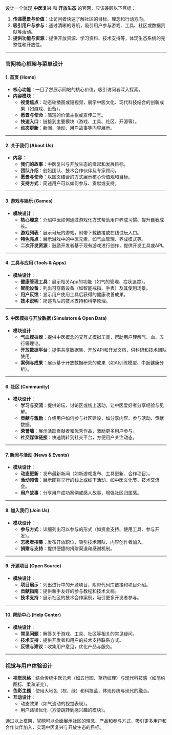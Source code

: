 设计一个体现 **中医复兴** 和 **开放生态** 的官网，应该兼顾以下目标：  
1. **传递愿景与价值**：让访问者快速了解社区的目标、理念和行动方向。  
2. **吸引用户与参与**：通过清晰的导航，吸引用户参与游戏、工具、社区或数据贡献等活动。  
3. **提供功能与资源**：提供开放资源、学习资料、技术支持等，体现生态系统的完整性和开放性。  

---

### **官网核心框架与菜单设计**  

#### **1. 首页 (Home)**  
- **核心功能**：一目了然展示网站的核心价值，吸引访问者深入探索。  
- **内容模块**：  
  - **视觉焦点**：动态轮播图或短视频，展示中医文化、现代科技结合的创新成果（如游戏、设备）。  
  - **愿景与使命**：简短的价值主张或宣传口号。  
  - **快速入口**：链接到主要模块（游戏、工具、社区、开源等）。  
  - **动态更新**：新闻、活动、用户故事等内容展示。  

---

#### **2. 关于我们 (About Us)**  
- **内容**：  
  - **我们的故事**：中医复兴与开放生态的缘起和发展目标。  
  - **团队介绍**：创始团队、技术合作伙伴及专家顾问。  
  - **愿景与使命**：以图文结合的方式展示核心价值观和目标。  
  - **支持方式**：简述用户可以如何参与、贡献或支持。  

---

#### **3. 游戏与娱乐 (Games)**  
- **模块设计**：  
  - **核心理念**：介绍中医如何通过游戏化方式帮助用户养成习惯、提升自我成长。  
  - **游戏列表**：展示可玩的游戏，附带下载链接或在线试玩入口。  
  - **特色亮点**：展示游戏中的中医元素，如气血管理、养成模式等。  
  - **二次开发资源**：鼓励开发者基于现有游戏进行创作，提供开发工具或API。  

---

#### **4. 工具与应用 (Tools & Apps)**  
- **模块设计**：  
  - **健康管理工具**：展示相关App的功能（如气的管理、症状追踪）。  
  - **智能设备**：列出可穿戴设备（如智能戒指、手表）及其使用场景。  
  - **用户反馈**：显示用户使用工具后获得的健康改善成果。  
  - **技术说明**：简述背后的技术支持和科学原理。  

---

#### **5. 中医模拟与开放数据 (Simulators & Open Data)**  
- **模块设计**：  
  - **气血模拟器**：提供中医概念的交互式模拟工具，帮助用户理解气、血、五行等理论。  
  - **开放数据平台**：提供共享数据集、开放API和开发文档，供科研和技术团队使用。  
  - **案例与成果**：展示基于开放数据研究的成果（如AI训练模型、中医健康分析）。  

---

#### **6. 社区 (Community)**  
- **模块设计**：  
  - **学习与交流**：提供论坛、讨论区或线上活动，让中医爱好者分享经验与见解。  
  - **贡献与激励**：介绍用户如何参与社区建设，如分享内容、参与活动、贡献数据。  
  - **荣誉墙**：展示活跃贡献者和优秀作品，激励更多用户参与。  
  - **社交媒体链接**：快速跳转到社交平台，方便用户关注动态。  

---

#### **7. 新闻与活动 (News & Events)**  
- **模块设计**：  
  - **动态更新**：发布最新新闻（如新游戏发布、工具更新、合作项目）。  
  - **活动预告**：展示即将举行的线上或线下活动，如中医文化节、技术交流会。  
  - **用户故事**：分享用户成功案例或感人故事，增强社区归属感。  

---

#### **8. 加入我们 (Join Us)**  
- **模块设计**：  
  - **参与方式**：详细列出可以参与的形式（如资金支持、使用工具、参与开发）。  
  - **志愿者招募**：发布开放职位，吸引技术团队、内容创作者加入。  
  - **捐赠与支持**：提供便捷的捐赠渠道和感谢机制。  

---

#### **9. 开源项目 (Open Source)**  
- **模块设计**：  
  - **项目展示**：列出进行中的开源项目，附带代码库链接和项目介绍。  
  - **贡献指南**：提供新手友好的参与教程和技术文档。  
  - **技术支持**：展示社区的技术合作案例，吸引更多开发者参与。  

---

#### **10. 帮助中心 (Help Center)**  
- **模块设计**：  
  - **常见问题**：解答关于游戏、工具、社区等相关的常见疑问。  
  - **技术支持**：提供开发者和用户的技术支持联系方式。  
  - **反馈与建议**：收集用户意见，优化产品与服务。  

---

### **视觉与用户体验设计**  
- **视觉风格**：结合传统中医元素（如五行图、草药纹理）与现代科技感（如简约图标、柔和渐变）。  
- **色彩主题**：使用大地色（棕、绿）和科技蓝，体现传统与现代的融合。  
- **互动设计**：  
  - 动态效果（如气流动的视觉表现）。  
  - 用户路径优化（方便跳转到感兴趣的模块）。  

通过以上框架，官网可以全面展示社区的理念、产品和参与方式，吸引更多用户和合作伙伴加入，实现中医复兴与开放生态的目标。
